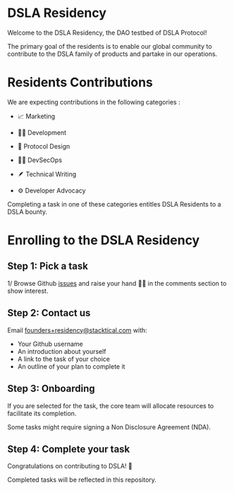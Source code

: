 # DSLA Residency
Welcome to the DSLA Residency, the DAO testbed of DSLA Protocol!

The primary goal of the residents is to enable our global community to contribute to the DSLA family of products and partake in our operations.

# Residents Contributions

We are expecting contributions in the following categories :  

- 📈  Marketing

- 👩‍💻  Development

- 🧪  Protocol Design

- 👨‍💻  DevSecOps

- 🪶  Technical Writing

- ⚙️  Developer Advocacy

Completing a task in one of these categories entitles DSLA Residents to a DSLA bounty.

# Enrolling to the DSLA Residency

## Step 1: Pick a task

1/ Browse Github [issues](https://github.com/Stacktical/stacktical-dsla-residency/issues) and raise your hand 🙋‍♂️ in the comments section to show interest.

## Step 2: Contact us

Email founders+residency@stacktical.com with:  

- Your Github username
- An introduction about yourself
- A link to the task of your choice
- An outline of your plan to complete it

## Step 3: Onboarding

If you are selected for the task, the core team will allocate resources to facilitate its completion.

Some tasks might require signing a Non Disclosure Agreement (NDA).

## Step 4: Complete your task

Congratulations on contributing to DSLA! 🎉

Completed tasks will be reflected in this repository.
